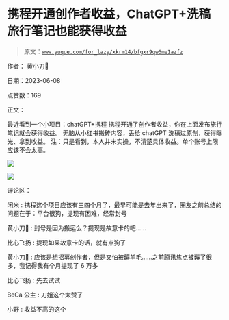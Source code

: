 # 携程开通创作者收益，ChatGPT+洗稿旅行笔记也能获得收益

> 原文：[`www.yuque.com/for_lazy/xkrm14/bfgxr9qw6me1azfz`](https://www.yuque.com/for_lazy/xkrm14/bfgxr9qw6me1azfz)

作者： 黄小刀🔪

日期：2023-06-08

点赞数：169

正文：

最近看到一个小项目：chatGPT+携程 携程开通了创作者收益，你在上面发布旅行笔记就会获得收益。 无脑从小红书搬砖内容，丢给 chatGPT 洗稿过原创，获得曝光、拿到收益。 注：只是看到，本人并未实操，不清楚具体收益。单个账号上限应该不会太高。

![](img/bf7e537a29f64419c034ea266963f3b0.png)  

![](img/c5f5e55ecacf4b58a61d6dce676c8174.png)  

评论区：

闲米 : 携程这个项目应该有三四个月了，最早可能是去年出来了，圈友之前总结的问题在于：平台很狗，提现有困难，经常封号

黄小刀🔪 : 封号是因为搬运么？提现是故意卡的吧……

比心飞扬 : 提现如果故意卡的话，就有点狗了

黄小刀🔪 : 应该是想招募创作者，但是又怕被薅羊毛……之前腾讯焦点被薅了很多，我记得我有个月提现了 6 万多

比心飞扬 : 先去试试

BeCa 公主 : 刀姐这个太赞了

小野 : 收益不高的这个



